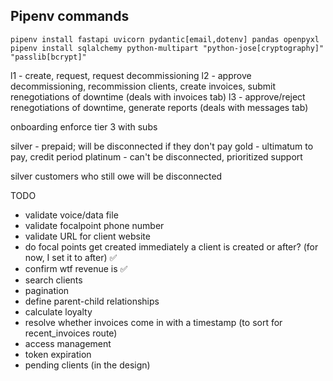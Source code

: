 ## Pipenv commands
`pipenv install fastapi uvicorn pydantic[email,dotenv] pandas openpyxl`
`pipenv install sqlalchemy python-multipart "python-jose[cryptography]" "passlib[bcrypt]"`

l1 - create, request, request decommissioning 
l2 - approve decommissioning, recommission clients, create invoices, submit renegotiations of downtime (deals with invoices tab)
l3 - approve/reject renegotiations of downtime, generate reports (deals with messages tab)

onboarding 
enforce tier 3 with subs


silver - prepaid; will be disconnected if they don't pay
gold - ultimatum to pay, credit period
platinum - can't be disconnected, prioritized support

silver customers who still owe will be disconnected


TODO
- validate voice/data file
- validate focalpoint phone number
- validate URL for client website
- do focal points get created immediately a client is created or after? (for now, I set it to after) ✅
- confirm wtf revenue is ✅
- search clients
- pagination
- define parent-child relationships 
- calculate loyalty
- resolve whether invoices come in with a timestamp (to sort for recent_invoices route)
- access management
- token expiration
- pending clients (in the design)
